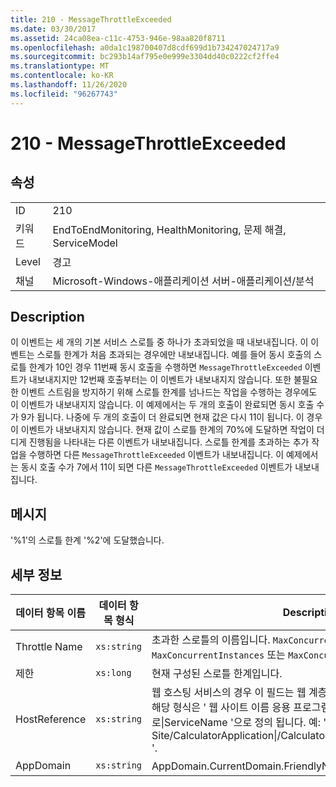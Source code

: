 ```yaml
---
title: 210 - MessageThrottleExceeded
ms.date: 03/30/2017
ms.assetid: 24ca08ea-c11c-4753-946e-98aa820f8711
ms.openlocfilehash: a0da1c198700407d8cdf699d1b734247024717a9
ms.sourcegitcommit: bc293b14af795e0e999e3304dd40c0222cf2ffe4
ms.translationtype: MT
ms.contentlocale: ko-KR
ms.lasthandoff: 11/26/2020
ms.locfileid: "96267743"
---
```

# <a name="210---messagethrottleexceeded"></a>210 - MessageThrottleExceeded

## <a name="properties"></a>속성  
  
|||  
|-|-|  
|ID|210|  
|키워드|EndToEndMonitoring, HealthMonitoring, 문제 해결, ServiceModel|  
|Level|경고|  
|채널|Microsoft-Windows-애플리케이션 서버-애플리케이션/분석|  
  
## <a name="description"></a>Description  

 이 이벤트는 세 개의 기본 서비스 스로틀 중 하나가 초과되었을 때 내보내집니다. 이 이벤트는 스로틀 한계가 처음 초과되는 경우에만 내보내집니다. 예를 들어 동시 호출의 스로틀 한계가 10인 경우 11번째 동시 호출을 수행하면 `MessageThrottleExceeded` 이벤트가 내보내지지만 12번째 호출부터는 이 이벤트가 내보내지지 않습니다. 또한 불필요한 이벤트 스트림을 방지하기 위해 스로틀 한계를 넘나드는 작업을 수행하는 경우에도 이 이벤트가 내보내지지 않습니다. 이 예제에서는 두 개의 호출이 완료되면 동시 호출 수가 9가 됩니다. 나중에 두 개의 호출이 더 완료되면 현재 값은 다시 11이 됩니다. 이 경우 이 이벤트가 내보내지지 않습니다. 현재 값이 스로틀 한계의 70%에 도달하면 작업이 더디게 진행됨을 나타내는 다른 이벤트가 내보내집니다. 스로틀 한계를 초과하는 추가 작업을 수행하면 다른 `MessageThrottleExceeded` 이벤트가 내보내집니다. 이 예제에서는 동시 호출 수가 7에서 11이 되면 다른 `MessageThrottleExceeded` 이벤트가 내보내집니다.  
  
## <a name="message"></a>메시지  

 '%1'의 스로틀 한계 '%2'에 도달했습니다.  
  
## <a name="details"></a>세부 정보  
  
|데이터 항목 이름|데이터 항목 형식|Description|  
|--------------------|--------------------|-----------------|  
|Throttle Name|`xs:string`|초과한 스로틀의 이름입니다. `MaxConcurrentCalls`, `MaxConcurrentInstances` 또는 `MaxConcurrentSessions` 중 하나입니다.|  
|제한|`xs:long`|현재 구성된 스로틀 한계입니다.|  
|HostReference|`xs:string`|웹 호스팅 서비스의 경우 이 필드는 웹 계층의 서비스를 고유하게 식별합니다. 해당 형식은 ' 웹 사이트 이름 응용 프로그램 가상 경로&#124;서비스 가상 경로&#124;ServiceName '으로 정의 됩니다. 예: ' Default Web Site/CalculatorApplication&#124;/CalculatorService.svc&#124;CalculatorService '.|  
|AppDomain|`xs:string`|AppDomain.CurrentDomain.FriendlyName에서 반환되는 문자열입니다.|
